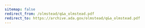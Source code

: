 ```yaml
---
sitemap: false 
redirect_from: /olmstead/q&a_olmstead.pdf 
redirect_to: https://archive.ada.gov/olmstead/q&a_olmstead.pdf 
---
```

